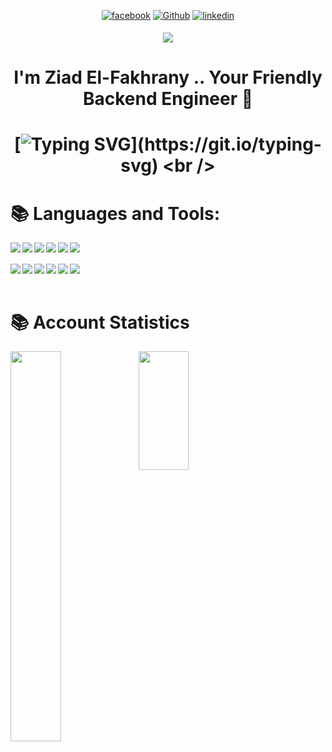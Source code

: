 <div align="center">
 <p>
   <a href="https://www.facebook.com/Fakhranyyy" target="_blank"><img alt="facebook" src="https://img.shields.io/badge/facebook-%231DA1F2?style=for-the-badge&logo=facebook&logoColor=white" /></a>
  <a href="https://github.com/fakhranyy" target="_blank"><img alt="Github" src="https://img.shields.io/badge/GitHub-%2312100E.svg?&style=for-the-badge&logo=Github&logoColor=white" /></a>

  <a href="https://linkedin.com/in/fakhranyy" target="_blank">
<img src=https://img.shields.io/badge/linkedin-%231E77B5.svg?&style=for-the-badge&logo=linkedin&logoColor=white alt=linkedin style="margin-bottom: 5px;" />
</a>  
</p>
</div>

<div align="center">
  <img src="https://komarev.com/ghpvc/?username=fakhranyy&style=for-the-badge"  />
</div>

<h1 align="center">I'm Ziad El-Fakhrany .. Your Friendly Backend Engineer 👻</h1>

<h1 align="center"> 
  
  [![Typing SVG](https://readme-typing-svg.demolab.com?font=Madimi+One&size=32&pause=1000&color=00E9F7&random=false&width=435&lines=Ziad+El-Fakhrany+Is+Here+...;Your+friendly+Backend+Engineer;Stay+Positive+-+Think+Different+;+Work+Hard+-+Keep+Coding!)](https://git.io/typing-svg)
  <br />
  
# 📚 Languages and Tools:

<div align="center">

<img align="left" src="https://img.shields.io/badge/javascript-%23323330.svg?style=for-the-badge&logo=javascript&logoColor=%23F7DF1E"/>

<img align="left" src="https://img.shields.io/badge/typescript-%23007ACC.svg?style=for-the-badge&logo=typescript&logoColor=white"/>

<img align="left" src="https://img.shields.io/badge/node.js-6DA55F?style=for-the-badge&logo=node.js&logoColor=white"/>

<img align="left" src="https://img.shields.io/badge/express.js-%23404d59.svg?style=for-the-badge&logo=express&logoColor=%2361DAFB"/>

<img align="left" src="https://img.shields.io/badge/nestjs-%23E0234E.svg?style=for-the-badge&logo=nestjs&logoColor=white"/>

<img align="left" src="https://img.shields.io/badge/-jest-%23C21325?style=for-the-badge&logo=jest&logoColor=white"/>
</div>
<br>
</br>

<div align="center">
<img align="left" src="https://img.shields.io/badge/MongoDB-%234ea94b.svg?style=for-the-badge&logo=mongodb&logoColor=white"/>

<img align="left" src="https://img.shields.io/badge/mysql-%23316192.svg?style=for-the-badge&logo=mysql&logoColor=white"/>

<img align="left" src="https://img.shields.io/badge/docker-%23316192.svg?style=for-the-badge&logo=docker&logoColor=white"/>

<img align="left" src="https://img.shields.io/badge/git-%23323330.svg?style=for-the-badge&logo=git&logoColor=white"/>

<img align="left" src="https://img.shields.io/badge/typeorm-%23316192.svg?style=for-the-badge&logo=typeorm&logoColor=white"/>

<img align="left" src="https://img.shields.io/badge/mongoose-%23C21325.svg?style=for-the-badge&mongoose=git&logoColor=white"/>
</div>

<br>
<br/>

# 📚 Account Statistics
<img align="left" width="40%" src="https://github-readme-stats.vercel.app/api?username=fakhranyy&show_icons=true&theme=gruvbox"/>
<img align="left" width="40%" height="190" src="https://github-readme-stats.vercel.app/api/top-langs/?username=fakhranyy&layout=compact"/>
</a>  
</p>
</div>
